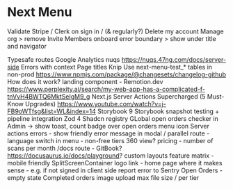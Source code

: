 # Next Menu

Validate Stripe / Clerk on sign in / (& regularly?)
Delete my account
Manage org > remove Invite Members
onboard error boundary > show under title and navigator

Typesafe routes
Google Analytics
nuqs  https://nuqs.47ng.com/docs/server-side
Errors with context
Page titles
Knip
Use next-menu-test_* tables in non-prod
https://www.npmjs.com/package/@changesets/changelog-github
How does it work? landing component - Remotion.dev https://www.perplexity.ai/search/my-web-app-has-a-complicated-f-tnVvH4BWTQ6MktSeIgM9_g
Next.js Server Actions Supercharged (5 Must-Know Upgrades) https://www.youtube.com/watch?v=j-FB9oWTfsg&list=WL&index=14
Storybook 9
Storybook snapshot testing + pipeline integration
Zod 4
Shadcn registry
GLobal open orders checker in Admin -> show toast, count badge over open orders menu icon
Server actions errors - show friendly error message in modal / parallel route -
language switch in menu - non-free tiers
360 view?
pricing - number of scans per month
/docs route - GitBook?  https://docusaurus.io/docs/playground?
custom layouts
feature matrix - mobile friendly
SplitScreenContainer logo link - home page where it makes sense - e.g. if not signed in
client side report error to Sentry
Open Orders - empty state
Completed orders
image upload max file size / per tier